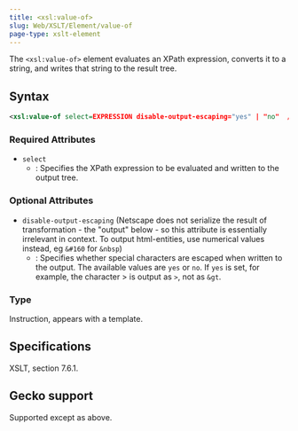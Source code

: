 ```yaml
---
title: <xsl:value-of>
slug: Web/XSLT/Element/value-of
page-type: xslt-element
---
```




The `<xsl:value-of>` element evaluates an XPath expression, converts it to a string, and writes that string to the result tree.

## Syntax

```xml
<xsl:value-of select=EXPRESSION disable-output-escaping="yes" | "no"  />
```

### Required Attributes

- `select`
  - : Specifies the XPath expression to be evaluated and written to the output tree.

### Optional Attributes

- `disable-output-escaping` (Netscape does not serialize the result of transformation - the "output" below - so this attribute is essentially irrelevant in context. To output html-entities, use numerical values instead, eg `&#160` for `&nbsp`)
  - : Specifies whether special characters are escaped when written to the output. The available values are `yes` or `no`. If `yes` is set, for example, the character > is output as `>`, not as `&gt`.

### Type

Instruction, appears with a template.

## Specifications

XSLT, section 7.6.1.

## Gecko support

Supported except as above.

